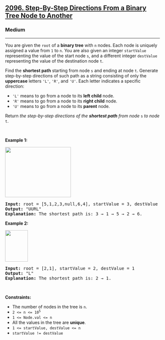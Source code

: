 <h2><a href="https://leetcode.com/problems/step-by-step-directions-from-a-binary-tree-node-to-another/">2096. Step-By-Step Directions From a Binary Tree Node to Another</a></h2><h3>Medium</h3><hr><div bis_skin_checked="1"><p>You are given the <code>root</code> of a <strong>binary tree</strong> with <code>n</code> nodes. Each node is uniquely assigned a value from <code>1</code> to <code>n</code>. You are also given an integer <code>startValue</code> representing the value of the start node <code>s</code>, and a different integer <code>destValue</code> representing the value of the destination node <code>t</code>.</p>

<p>Find the <strong>shortest path</strong> starting from node <code>s</code> and ending at node <code>t</code>. Generate step-by-step directions of such path as a string consisting of only the <strong>uppercase</strong> letters <code>'L'</code>, <code>'R'</code>, and <code>'U'</code>. Each letter indicates a specific direction:</p>

<ul>
	<li><code>'L'</code> means to go from a node to its <strong>left child</strong> node.</li>
	<li><code>'R'</code> means to go from a node to its <strong>right child</strong> node.</li>
	<li><code>'U'</code> means to go from a node to its <strong>parent</strong> node.</li>
</ul>

<p>Return <em>the step-by-step directions of the <strong>shortest path</strong> from node </em><code>s</code><em> to node</em> <code>t</code>.</p>

<p>&nbsp;</p>
<p><strong class="example">Example 1:</strong></p>
<img alt="" src="https://assets.leetcode.com/uploads/2021/11/15/eg1.png" style="width: 214px; height: 163px;">
<pre><strong>Input:</strong> root = [5,1,2,3,null,6,4], startValue = 3, destValue = 6
<strong>Output:</strong> "UURL"
<strong>Explanation:</strong> The shortest path is: 3 → 1 → 5 → 2 → 6.
</pre>

<p><strong class="example">Example 2:</strong></p>
<img alt="" src="https://assets.leetcode.com/uploads/2021/11/15/eg2.png" style="width: 74px; height: 102px;">
<pre><strong>Input:</strong> root = [2,1], startValue = 2, destValue = 1
<strong>Output:</strong> "L"
<strong>Explanation:</strong> The shortest path is: 2 → 1.
</pre>

<p>&nbsp;</p>
<p><strong>Constraints:</strong></p>

<ul>
	<li>The number of nodes in the tree is <code>n</code>.</li>
	<li><code>2 &lt;= n &lt;= 10<sup>5</sup></code></li>
	<li><code>1 &lt;= Node.val &lt;= n</code></li>
	<li>All the values in the tree are <strong>unique</strong>.</li>
	<li><code>1 &lt;= startValue, destValue &lt;= n</code></li>
	<li><code>startValue != destValue</code></li>
</ul>
</div>